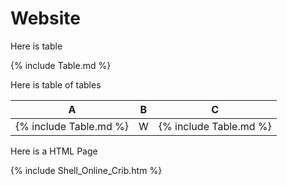 # Website

Here is table

{% include Table.md %}

Here is table of tables

| A | B | C |
|---|---|---|
| {% include Table.md %} | W | {% include Table.md %} |

Here is a HTML Page

{% include Shell_Online_Crib.htm %}

